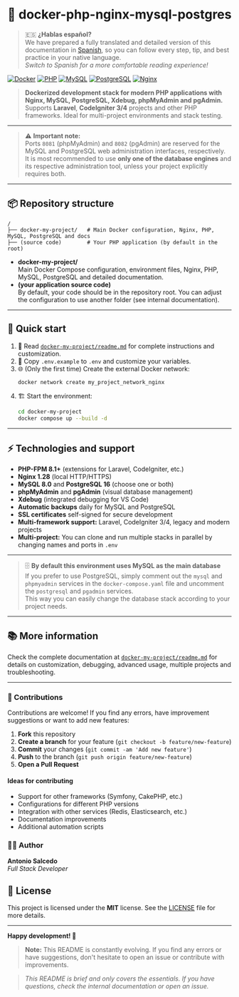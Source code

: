 # 🚀 docker-php-nginx-mysql-postgres

> 🇪🇸 **¿Hablas español?**  
> We have prepared a fully translated and detailed version of this documentation in [Spanish](./Readme.es.md), so you can follow every step, tip, and best practice in your native language.  
> _Switch to Spanish for a more comfortable reading experience!_

[![Docker](https://img.shields.io/badge/Docker-20.10%2B-blue?logo=docker)](https://www.docker.com/)
[![PHP](https://img.shields.io/badge/PHP-8.4.8-purple?logo=php)](https://php.net/)
[![MySQL](https://img.shields.io/badge/MySQL-8.0-orange?logo=mysql)](https://mysql.com/)
[![PostgreSQL](https://img.shields.io/badge/PostgreSQL-16-blue?logo=postgresql)](https://postgresql.org/)
[![Nginx](https://img.shields.io/badge/Nginx-1.28-green?logo=nginx)](https://nginx.org/)

> **Dockerized development stack for modern PHP applications with Nginx, MySQL, PostgreSQL, Xdebug, phpMyAdmin and pgAdmin.**  
> Supports **Laravel**, **CodeIgniter 3/4** projects and other PHP frameworks. Ideal for multi-project environments and stack testing.

---

> ⚠️ **Important note:**  
> Ports `8081` (phpMyAdmin) and `8082` (pgAdmin) are reserved for the MySQL and PostgreSQL web administration interfaces, respectively.  
> It is most recommended to use **only one of the database engines** and its respective administration tool, unless your project explicitly requires both.

---

## 📦 Repository structure

```
/
├── docker-my-project/   # Main Docker configuration, Nginx, PHP, MySQL, PostgreSQL and docs
├── (source code)        # Your PHP application (by default in the root)
```

-   **docker-my-project/**  
    Main Docker Compose configuration, environment files, Nginx, PHP, MySQL, PostgreSQL and detailed documentation.
-   **(your application source code)**  
    By default, your code should be in the repository root. You can adjust the configuration to use another folder (see internal documentation).

---

## 🚀 Quick start

1. 📖 Read [`docker-my-project/readme.md`](docker-my-project/Readme.md) for complete instructions and customization.
2. 📝 Copy `.env.example` to `.env` and customize your variables.
3. 🌐 (Only the first time) Create the external Docker network:
    ```bash
    docker network create my_project_network_nginx
    ```
4. 🏗️ Start the environment:
    ```bash
    cd docker-my-project
    docker compose up --build -d
    ```

---

## ⚡ Technologies and support

-   **PHP-FPM 8.1+** (extensions for Laravel, CodeIgniter, etc.)
-   **Nginx 1.28** (local HTTP/HTTPS)
-   **MySQL 8.0** and **PostgreSQL 16** (choose one or both)
-   **phpMyAdmin** and **pgAdmin** (visual database management)
-   **Xdebug** (integrated debugging for VS Code)
-   **Automatic backups** daily for MySQL and PostgreSQL
-   **SSL certificates** self-signed for secure development
-   **Multi-framework support:** Laravel, CodeIgniter 3/4, legacy and modern projects
-   **Multi-project:** You can clone and run multiple stacks in parallel by changing names and ports in `.env`

---

> 🗄️ **By default this environment uses MySQL as the main database**  
> If you prefer to use PostgreSQL, simply comment out the `mysql` and `phpmyadmin` services in the `docker-compose.yaml` file and uncomment the `postgresql` and `pgadmin` services.  
> This way you can easily change the database stack according to your project needs.

---

## 📚 More information

Check the complete documentation at [`docker-my-project/readme.md`](docker-my-project/readme.md) for details on customization, debugging, advanced usage, multiple projects and troubleshooting.

---

### 🤝 Contributions

Contributions are welcome! If you find any errors, have improvement suggestions or want to add new features:

1. **Fork** this repository
2. **Create a branch** for your feature (`git checkout -b feature/new-feature`)
3. **Commit** your changes (`git commit -am 'Add new feature'`)
4. **Push** to the branch (`git push origin feature/new-feature`)
5. **Open a Pull Request**

#### Ideas for contributing

-   Support for other frameworks (Symfony, CakePHP, etc.)
-   Configurations for different PHP versions
-   Integration with other services (Redis, Elasticsearch, etc.)
-   Documentation improvements
-   Additional automation scripts

### 👨‍💻 Author

**Antonio Salcedo**  
_Full Stack Developer_

## 📄 License

This project is licensed under the **MIT** license. See the [LICENSE](LICENSE) file for more details.

---

**Happy development! 🚀**

> **Note:** This README is constantly evolving. If you find any errors or have suggestions, don't hesitate to open an issue or contribute with improvements.

> _This README is brief and only covers the essentials. If you have questions, check the internal documentation or open an issue._
